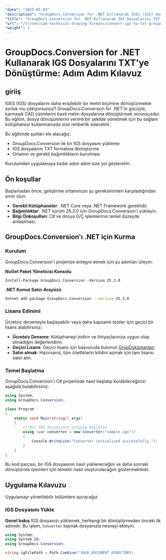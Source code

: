 ```yaml
---
"date": "2025-05-03"
"description": "GroupDocs.Conversion for .NET kullanarak IGES (IGS) dosyalarını metin biçimine nasıl dönüştüreceğinizi öğrenin. Kod örnekleri ve pratik uygulamalar içeren bu kapsamlı kılavuzu izleyin."
"title": "GroupDocs.Conversion for .NET Kullanarak IGS Dosyalarını TXT'ye Dönüştürme&#58; Adım Adım Kılavuz"
"url": "/tr/net/cad-technical-drawing-formats/convert-igs-to-txt-groupdocs-conversion-dotnet/"
"weight": 1
---
```


# GroupDocs.Conversion for .NET Kullanarak IGS Dosyalarını TXT'ye Dönüştürme: Adım Adım Kılavuz

## giriiş
IGES (IGS) dosyalarını daha erişilebilir bir metin biçimine dönüştürmekte zorluk mu çekiyorsunuz? GroupDocs.Conversion for .NET'in gücüyle, karmaşık CAD çizimlerini basit metin dosyalarına dönüştürmek sorunsuzdur. Bu eğitim, dosya dönüşümlerini verimli bir şekilde yönetmek için bu sağlam kütüphaneyi kullanmanızda size rehberlik edecektir.

Bu eğitimde şunları ele alacağız:
- GroupDocs.Conversion ile bir IGS dosyasını yükleme
- IGS dosyalarını TXT formatına dönüştürme
- Ortamın ve gerekli bağımlılıkların kurulması

Kurulumdan uygulamaya kadar adım adım size yol gösterelim.

## Ön koşullar
Başlamadan önce, geliştirme ortamınızın şu gereksinimleri karşıladığından emin olun:
- **Gerekli Kütüphaneler**: .NET Core veya .NET Framework gereklidir.
- **Bağımlılıklar**: .NET sürüm 25.3.0 için GroupDocs.Conversion'ı yükleyin.
- **Bilgi Önkoşulları**: C# ve dosya G/Ç işlemlerinin temel düzeyde anlaşılması.

## GroupDocs.Conversion'ı .NET için Kurma
### Kurulum
GroupDocs.Conversion'ı projenize entegre etmek için şu adımları izleyin:

**NuGet Paket Yöneticisi Konsolu**
```plaintext
Install-Package GroupDocs.Conversion -Version 25.3.0
```

**\.NET Komut Satırı Arayüzü**
```bash
dotnet add package GroupDocs.Conversion --version 25.3.0
```

### Lisans Edinimi
Ücretsiz denemeyle başlayabilir veya daha kapsamlı testler için geçici bir lisans alabilirsiniz:
- **Ücretsiz Deneme**: Kütüphaneyi indirin ve ihtiyaçlarınıza uygun olup olmadığını değerlendirin.
- **Geçici Lisans**: Geçici lisans için başvuruda bulunun [GrupDokümanları](https://purchase.groupdocs.com/temporary-license/).
- **Satın almak**: Hazırsanız, tüm özelliklerin kilidini açmak için tam lisansı satın alın.

### Temel Başlatma
GroupDocs.Conversion'ı C# projenizde nasıl başlatıp kurabileceğinizi aşağıda bulabilirsiniz:

```csharp
using System;
using GroupDocs.Conversion;

class Program
{
    static void Main(string[] args)
    {
        // Bir IGS dosyasının yoluyla başlatın
        using (var converter = new Converter("sample.igs"))
        {
            Console.WriteLine("Converter initialized successfully.");
        }
    }
}
```
Bu kod parçası, bir IGS dosyasının nasıl yükleneceğini ve daha sonraki dönüştürme işlemleri için temelin nasıl oluşturulacağını göstermektedir.

## Uygulama Kılavuzu
Uygulamayı yönetilebilir bölümlere ayıracağız:
### IGS Dosyasını Yükle
**Genel bakış**
IGS dosyanızı yüklemek, herhangi bir dönüştürmeden önceki ilk adımdır. Bu işlem, `Converter` kaynak dosyanızla nesneyi ekleyin.

```csharp
using System;
using System.IO;
using GroupDocs.Conversion;

string igFilePath = Path.Combine("YOUR_DOCUMENT_DIRECTORY\